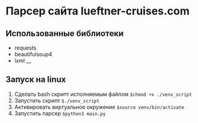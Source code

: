 # Парсер сайта lueftner-cruises.com

## Использованные библиотеки
* requests
* beautifulsoup4
* lxml
__
## Запуск на linux
1. Сделать bash скрипт исполняемым файлом `$chmod +x ./venv_script`
2. Запустить скрипт `$./venv_script`
3. Активировать виртуальное окружение `$source venv/bin/activate`
4. Запустить парсер `$python3 main.py`


